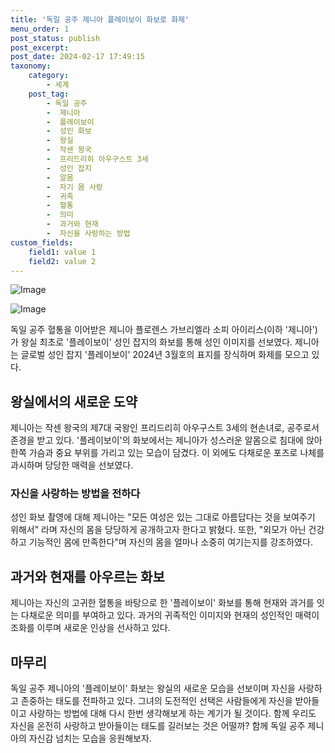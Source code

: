 ```yaml
---
title: '독일 공주 제니아 플레이보이 화보로 화제'
menu_order: 1
post_status: publish
post_excerpt: 
post_date: 2024-02-17 17:49:15
taxonomy:
    category:
        - 세계
    post_tag:
        - 독일 공주
        -  제니아
        -  플레이보이
        -  성인 화보
        -  왕실
        -  작센 왕국
        -  프리드리히 아우구스트 3세
        -  성인 잡지
        -  알몸
        -  자기 몸 사랑
        -  귀족
        -  혈통
        -  의미
        -  과거와 현재
        -  자신을 사랑하는 방법
custom_fields:
    field1: value 1
    field2: value 2
---
```


![Image](https://imgnews.pstatic.net/image/421/2024/02/11/0007345812_001_20240211110301419.jpg?type=w647)

![Image](https://imgnews.pstatic.net/image/421/2024/02/11/0007345812_002_20240211110301484.jpg?type=w647)

독일 공주 혈통을 이어받은 제니아 플로렌스 가브리엘라 소피 아이리스(이하 '제니아')가 왕실 최초로 '플레이보이' 성인 잡지의 화보를 통해 성인 이미지를 선보였다. 제니아는 글로벌 성인 잡지 '플레이보이' 2024년 3월호의 표지를 장식하며 화제를 모으고 있다.
## 왕실에서의 새로운 도약
제니아는 작센 왕국의 제7대 국왕인 프리드리히 아우구스트 3세의 현손녀로, 공주로서 존경을 받고 있다. '플레이보이'의 화보에서는 제니아가 성스러운 알몸으로 침대에 앉아 한쪽 가슴과 중요 부위를 가리고 있는 모습이 담겼다. 이 외에도 다채로운 포즈로 나체를 과시하며 당당한 매력을 선보였다.
### 자신을 사랑하는 방법을 전하다
성인 화보 촬영에 대해 제니아는 "모든 여성은 있는 그대로 아름답다는 것을 보여주기 위해서" 라며 자신의 몸을 당당하게 공개하고자 한다고 밝혔다. 또한, "외모가 아닌 건강하고 기능적인 몸에 만족한다"며 자신의 몸을 얼마나 소중히 여기는지를 강조하였다.
## 과거와 현재를 아우르는 화보
제니아는 자신의 고귀한 혈통을 바탕으로 한 '플레이보이' 화보를 통해 현재와 과거를 잇는 다채로운 의미를 부여하고 있다. 과거의 귀족적인 이미지와 현재의 성인적인 매력이 조화를 이루며 새로운 인상을 선사하고 있다.
## 마무리
독일 공주 제니아의 '플레이보이' 화보는 왕실의 새로운 모습을 선보이며 자신을 사랑하고 존중하는 태도를 전파하고 있다. 그녀의 도전적인 선택은 사람들에게 자신을 받아들이고 사랑하는 방법에 대해 다시 한번 생각해보게 하는 계기가 될 것이다. 함께 우리도 자신을 온전히 사랑하고 받아들이는 태도를 길러보는 것은 어떨까? 함께 독일 공주 제니아의 자신감 넘치는 모습을 응원해보자.
